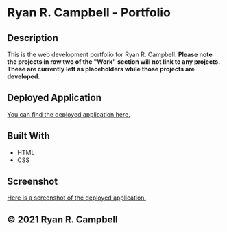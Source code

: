 # Ryan R. Campbell - Portfolio

## Description
This is the web development portfolio for Ryan R. Campbell. **Please note the projects in row two of the "Work" section will not link to any projects. These are currently left as placeholders while those projects are developed.**

## Deployed Application
[You can find the deployed application here.](https://rrcampbell-exe.github.io/)

## Built With
* HTML
* CSS

## Screenshot
[Here is a screenshot of the deployed application.](Screenshot-v1.0.pdf)

## &copy; 2021 Ryan R. Campbell